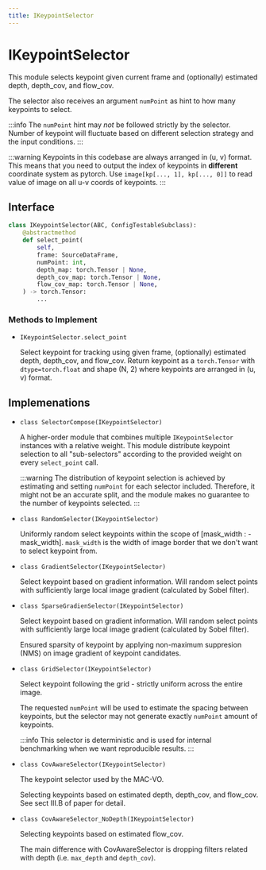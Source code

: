 ```yaml
---
title: IKeypointSelector
---
```


# IKeypointSelector

This module selects keypoint given current frame and (optionally) estimated depth, depth_cov, and flow_cov.

The selector also receives an argument `numPoint` as hint to how many keypoints to select. 

:::info
The `numPoint` hint may *not* be followed strictly by the selector. Number of keypoint will fluctuate based on different selection strategy and the input conditions.
:::

:::warning
    Keypoints in this codebase are always arranged in (u, v) format. This means that you need to output the index of keypoints in **different** coordinate system as pytorch. Use `image[kp[..., 1], kp[..., 0]]` to read value of image on all u-v coords of keypoints.
:::

## Interface

```python title="Module/IKeypointSelector.py"
class IKeypointSelector(ABC, ConfigTestableSubclass):
    @abstractmethod
    def select_point(
        self,
        frame: SourceDataFrame,
        numPoint: int,
        depth_map: torch.Tensor | None,
        depth_cov_map: torch.Tensor | None,
        flow_cov_map: torch.Tensor | None,
    ) -> torch.Tensor:
        ...
```

### Methods to Implement

* `IKeypointSelector.select_point`

    Select keypoint for tracking using given frame, (optionally) estimated depth, depth_cov, and flow_cov.
    Return keypoint as a `torch.Tensor` with `dtype=torch.float` and shape (N, 2) where keypoints are arranged in (u, v) format.


## Implemenations

* `class SelectorCompose(IKeypointSelector)`

    A higher-order module that combines multiple `IKeypointSelector` instances with a relative weight. This module distribute keypoint selection to all "sub-selectors" according to the provided weight on every `select_point` call.

    :::warning
    The distribution of keypoint selection is achieved by estimating and setting `numPoint` for each selector included. Therefore, it might not be an accurate split, and the module makes no guarantee to the number of keypoints selected.
    :::

* `class RandomSelector(IKeypointSelector)`

    Uniformly random select keypoints within the scope of [mask_width : -mask_width]. `mask_width` is the width of image border that we don't want to select keypoint from. 

* `class GradientSelector(IKeypointSelector)`

    Select keypoint based on gradient information. Will random select points with sufficiently large local image gradient (calculated by Sobel filter).

* `class SparseGradienSelector(IKeypointSelector)`

    Select keypoint based on gradient information. Will random select points with sufficiently large local image gradient (calculated by Sobel filter).
    
    Ensured sparsity of keypoint by applying non-maximum suppresion (NMS) on image gradient
    of keypoint candidates.

* `class GridSelector(IKeypointSelector)`

    Select keypoint following the grid - strictly uniform across the entire image.
    
    The requested `numPoint` will be used to estimate the spacing between keypoints, but the 
    selector may not generate exactly `numPoint` amount of keypoints.

    :::info
    This selector is deterministic and is used for internal benchmarking when we want reproducible results.
    :::

* `class CovAwareSelector(IKeypointSelector)`

    The keypoint selector used by the MAC-VO.
    
    Selecting keypoints based on estimated depth, depth_cov, and flow_cov. See sect III.B 
    of paper for detail.

* `class CovAwareSelector_NoDepth(IKeypointSelector)`

    Selecting keypoints based on estimated flow_cov. 
    
    The main difference with CovAwareSelector is dropping filters related with depth (i.e. `max_depth` and `depth_cov`).

